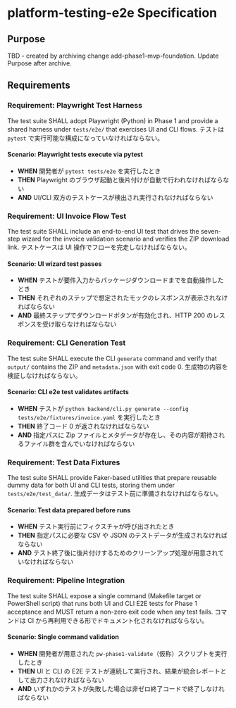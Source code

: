 # platform-testing-e2e Specification

## Purpose
TBD - created by archiving change add-phase1-mvp-foundation. Update Purpose after archive.
## Requirements
### Requirement: Playwright Test Harness
The test suite SHALL adopt Playwright (Python) in Phase 1 and provide a shared harness under `tests/e2e/` that exercises UI and CLI flows. テストは `pytest` で実行可能な構成になっていなければならない。

#### Scenario: Playwright tests execute via pytest
- **WHEN** 開発者が `pytest tests/e2e` を実行したとき
- **THEN** Playwright のブラウザ起動と後片付けが自動で行われなければならない
- **AND** UI/CLI 双方のテストケースが検出され実行されなければならない

### Requirement: UI Invoice Flow Test
The test suite SHALL include an end-to-end UI test that drives the seven-step wizard for the invoice validation scenario and verifies the ZIP download link. テストケースは UI 操作でフローを完走しなければならない。

#### Scenario: UI wizard test passes
- **WHEN** テストが要件入力からパッケージダウンロードまでを自動操作したとき
- **THEN** それぞれのステップで想定されたモックのレスポンスが表示されなければならない
- **AND** 最終ステップでダウンロードボタンが有効化され、HTTP 200 のレスポンスを受け取らなければならない

### Requirement: CLI Generation Test
The test suite SHALL execute the CLI `generate` command and verify that `output/` contains the ZIP and `metadata.json` with exit code 0. 生成物の内容を検証しなければならない。

#### Scenario: CLI e2e test validates artifacts
- **WHEN** テストが `python backend/cli.py generate --config tests/e2e/fixtures/invoice.yaml` を実行したとき
- **THEN** 終了コード 0 が返されなければならない
- **AND** 指定パスに Zip ファイルとメタデータが存在し、その内容が期待されるファイル群を含んでいなければならない

### Requirement: Test Data Fixtures
The test suite SHALL provide Faker-based utilities that prepare reusable dummy data for both UI and CLI tests, storing them under `tests/e2e/test_data/`. 生成データはテスト前に準備されなければならない。

#### Scenario: Test data prepared before runs
- **WHEN** テスト実行前にフィクスチャが呼び出されたとき
- **THEN** 指定パスに必要な CSV や JSON のテストデータが生成されなければならない
- **AND** テスト終了後に後片付けするためのクリーンアップ処理が用意されていなければならない

### Requirement: Pipeline Integration
The test suite SHALL expose a single command (Makefile target or PowerShell script) that runs both UI and CLI E2E tests for Phase 1 acceptance and MUST return a non-zero exit code when any test fails. コマンドは CI から再利用できる形でドキュメント化されなければならない。

#### Scenario: Single command validation
- **WHEN** 開発者が用意された `pw-phase1-validate`（仮称）スクリプトを実行したとき
- **THEN** UI と CLI の E2E テストが連続して実行され、結果が統合レポートとして出力されなければならない
- **AND** いずれかのテストが失敗した場合は非ゼロ終了コードで終了しなければならない


